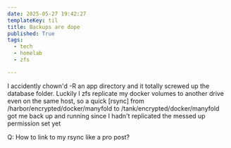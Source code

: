 ```yaml
---
date: 2025-05-27 19:42:27
templateKey: til
title: Backups are dope
published: True
tags:
  - tech
  - homelab
  - zfs

---
```


I accidently chown'd -R an app directory and it totally screwed up the database
folder. Luckily I zfs replicate my docker volumes to another drive even on the
same host, so a quick [rsync] from /harbor/encrypted/docker/manyfold to
/tank/encrypted/docker/manyfold got me back up and running since I hadn't
replicated the messed up permission set yet

Q: How to link to my rsync like a pro post?
